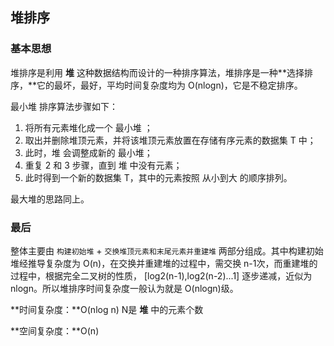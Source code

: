 ## 堆排序

### 基本思想

堆排序是利用 **堆** 这种数据结构而设计的一种排序算法，堆排序是一种**选择排序，**它的最坏，最好，平均时间复杂度均为 O(nlogn)，它是不稳定排序。 

最小堆 排序算法步骤如下：

1. 将所有元素堆化成一个 最小堆 ；
2. 取出并删除堆顶元素，并将该堆顶元素放置在存储有序元素的数据集 T 中；
3. 此时，堆 会调整成新的 最小堆；
4. 重复 2 和 3 步骤，直到 堆 中没有元素；
5. 此时得到一个新的数据集 T，其中的元素按照 从小到大 的顺序排列。

最大堆的思路同上。







### 最后

整体主要由 `构建初始堆` + `交换堆顶元素和末尾元素并重建堆` 两部分组成。其中构建初始堆经推导复杂度为 O(n)，在交换并重建堆的过程中，需交换 n-1次，而重建堆的过程中，根据完全二叉树的性质， [log2(n-1),log2(n-2)...1] 逐步递减，近似为 nlogn。所以堆排序时间复杂度一般认为就是 O(nlogn)级。

**时间复杂度：**O(nlog n)   N是 **堆** 中的元素个数

**空间复杂度：**O(n)